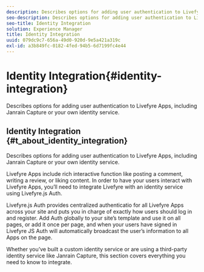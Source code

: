 ```yaml
---
description: Describes options for adding user authentication to Livefyre Apps, including Janrain Capture or your own identity service.
seo-description: Describes options for adding user authentication to Livefyre Apps, including Janrain Capture or your own identity service.
seo-title: Identity Integration
solution: Experience Manager
title: Identity Integration
uuid: 079dc9c7-656a-49d0-920d-9e5a421a319c
exl-id: a3b849fc-0182-4fed-94b5-6d7199fc4e44
---
```

# Identity Integration{#identity-integration}

Describes options for adding user authentication to Livefyre Apps, including Janrain Capture or your own identity service.

## Identity Integration {#t_about_identity_integration}

Describes options for adding user authentication to Livefyre Apps, including Janrain Capture or your own identity service.

Livefyre Apps include rich interactive function like posting a comment, writing a review, or liking content. In order to have your users interact with Livefyre Apps, you’ll need to integrate Livefyre with an identity service using Livefyre.js Auth.

Livefyre.js Auth provides centralized authenticatio for all Livefyre Apps across your site and puts you in charge of exactly how users should log in and register. Add Auth globally to your site’s template and use it on all pages, or add it once per page, and when your users have signed in Livefyre JS Auth will automatically broadcast the user’s information to all Apps on the page.

Whether you’ve built a custom identity service or are using a third-party identity service like Janrain Capture, this section covers everything you need to know to integrate.
